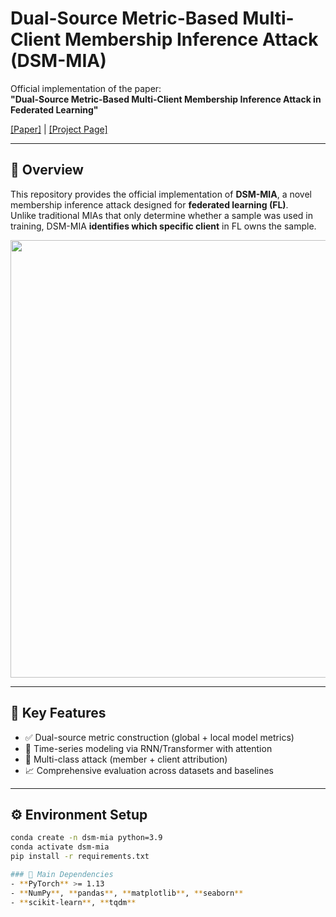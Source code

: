 # Dual-Source Metric-Based Multi-Client Membership Inference Attack (DSM-MIA)

Official implementation of the paper:  
**"Dual-Source Metric-Based Multi-Client Membership Inference Attack in Federated Learning"**

[[Paper]](https://arxiv.org/abs/xxxx.xxxxx) | [[Project Page]](https://github.com/yourname/DSM-MIA)

---

## 🌟 Overview
This repository provides the official implementation of **DSM-MIA**, a novel membership inference attack designed for **federated learning (FL)**.  
Unlike traditional MIAs that only determine whether a sample was used in training, DSM-MIA **identifies which specific client** in FL owns the sample.

<p align="center">
  <img src="assets/framework.png" width="700"/>
</p>

---

## 🧩 Key Features
- ✅ Dual-source metric construction (global + local model metrics)  
- 🔄 Time-series modeling via RNN/Transformer with attention  
- 🧮 Multi-class attack (member + client attribution)  
- 📈 Comprehensive evaluation across datasets and baselines  

---

## ⚙️ Environment Setup

```bash
conda create -n dsm-mia python=3.9
conda activate dsm-mia
pip install -r requirements.txt

### 🧩 Main Dependencies
- **PyTorch** >= 1.13  
- **NumPy**, **pandas**, **matplotlib**, **seaborn**  
- **scikit-learn**, **tqdm**

